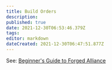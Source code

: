 ```yaml
---
title: Build Orders
description: 
published: true
date: 2021-12-30T06:53:46.379Z
tags: 
editor: markdown
dateCreated: 2021-12-30T06:47:51.877Z
---
```


See: [Beginner's Guide to Forged Alliance](/en/Learning/Beginners-Guide-to-Forged-Alliance#build-orders-the-two-legends)